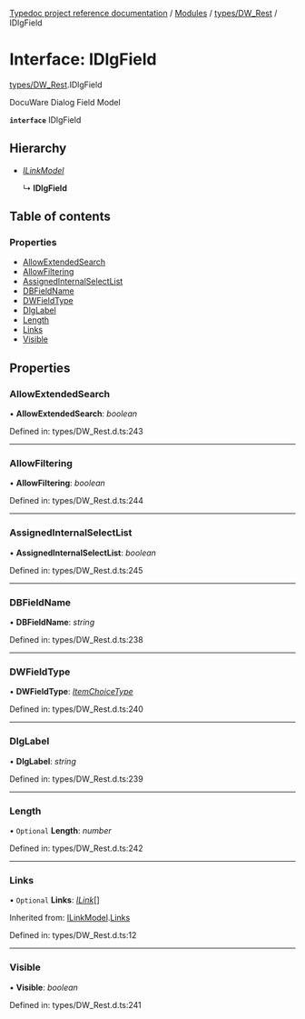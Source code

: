 [Typedoc project reference documentation](../README.md) / [Modules](../modules.md) / [types/DW_Rest](../modules/types_dw_rest.md) / IDlgField

# Interface: IDlgField

[types/DW_Rest](../modules/types_dw_rest.md).IDlgField

DocuWare Dialog Field Model

**`interface`** IDlgField

## Hierarchy

* [*ILinkModel*](types_dw_rest.ilinkmodel.md)

  ↳ **IDlgField**

## Table of contents

### Properties

- [AllowExtendedSearch](types_dw_rest.idlgfield.md#allowextendedsearch)
- [AllowFiltering](types_dw_rest.idlgfield.md#allowfiltering)
- [AssignedInternalSelectList](types_dw_rest.idlgfield.md#assignedinternalselectlist)
- [DBFieldName](types_dw_rest.idlgfield.md#dbfieldname)
- [DWFieldType](types_dw_rest.idlgfield.md#dwfieldtype)
- [DlgLabel](types_dw_rest.idlgfield.md#dlglabel)
- [Length](types_dw_rest.idlgfield.md#length)
- [Links](types_dw_rest.idlgfield.md#links)
- [Visible](types_dw_rest.idlgfield.md#visible)

## Properties

### AllowExtendedSearch

• **AllowExtendedSearch**: *boolean*

Defined in: types/DW_Rest.d.ts:243

___

### AllowFiltering

• **AllowFiltering**: *boolean*

Defined in: types/DW_Rest.d.ts:244

___

### AssignedInternalSelectList

• **AssignedInternalSelectList**: *boolean*

Defined in: types/DW_Rest.d.ts:245

___

### DBFieldName

• **DBFieldName**: *string*

Defined in: types/DW_Rest.d.ts:238

___

### DWFieldType

• **DWFieldType**: [*ItemChoiceType*](../enums/types_dw_rest.itemchoicetype.md)

Defined in: types/DW_Rest.d.ts:240

___

### DlgLabel

• **DlgLabel**: *string*

Defined in: types/DW_Rest.d.ts:239

___

### Length

• `Optional` **Length**: *number*

Defined in: types/DW_Rest.d.ts:242

___

### Links

• `Optional` **Links**: [*ILink*](types_dw_rest.ilink.md)[]

Inherited from: [ILinkModel](types_dw_rest.ilinkmodel.md).[Links](types_dw_rest.ilinkmodel.md#links)

Defined in: types/DW_Rest.d.ts:12

___

### Visible

• **Visible**: *boolean*

Defined in: types/DW_Rest.d.ts:241
